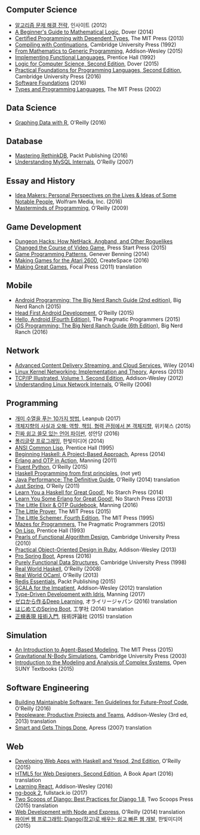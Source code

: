 ## Computer Science

* [알고리즘 문제 해결 전략](https://github.com/deliberate-practice/algo), 인사이트 (2012)
* [A Beginner's Guide to Mathematical Logic](beginners_guide_to_mathematical_logic.md), Dover (2014)
* [Certified Programming with Dependent Types](certified_programming_with_dependent_types.md), The MIT Press (2013)
* [Compiling with Continuations](compiling_with_continuations.md), Cambridge University Press (1992)
* [From Mathematics to Generic Programming](from_mathematics_to_generic_programming.md), Addison-Wesley (2015)
* [Implementing Functional Languages](implementing_functional_languages.md), Prentice Hall (1992)
* [Logic for Computer Science, Second Edition](logic_for_computer_science_2nd.md), Dover (2015)
* [Practical Foundations for Programming Languages, Second Edition](practical_foundations_for_programming_languages_2nd.md), Cambridge University Press (2016)
* [Software Foundations](software_foundations.md) (2016)
* [Types and Programming Languages](types_and_programming_languages.md), The MIT Press (2002)

## Data Science

* [Graphing Data with R](graphing_data_with_r.md), O'Reilly (2016)

## Database

* [Mastering RethinkDB](mastering_rethinkdb.md), Packt Publishing (2016)
* [Understanding MySQL Internals](understanding_mysql_internals.md), O'Reilly (2007)

## Essay and History

* [Idea Makers: Personal Perspectives on the Lives & Ideas of Some Notable People](idea_makers.md), Wolfram Media, Inc. (2016)
* [Masterminds of Programming](masterminds_of_programming.md), O'Reilly (2009)

## Game Development

* [Dungeon Hacks: How NetHack, Angband, and Other Roguelikes Changed the Course of Video Game](dungeon_hacks.md), Press Start Press (2015)
* [Game Programming Patterns](game_programming_patterns.md), Genever Benning (2014)
* [Making Games for the Atari 2600](making_games_for_the_atari_2600.md), CreateSpace (2016)
* [Making Great Games](making_great_games.md), Focal Press (2011) translation

## Mobile

* [Android Programming: The Big Nerd Ranch Guide (2nd edition)](android_programming_big_nerd_ranch_2nd.md), Big Nerd Ranch (2015)
* [Head First Android Development](head_first_android_development.md), O'Reilly (2015)
* [Hello, Android (Fourth Edition)](hello_android_4th.md), The Pragmatic Programmers (2015)
* [iOS Programming: The Big Nerd Ranch Guide (6th Edition)](ios_programming_the_big_nerd_ranch_guide_6th.md), Big Nerd Ranch (2016)

## Network

* [Advanced Content Delivery Streaming, and Cloud Services](advanced_content_delivery_streaming.md), Wiley (2014)
* [Linux Kernel Networking: Implementation and Theory](linux_kernel_networking.md), Apress (2013)
* [TCP/IP Illustrated, Volume 1, Second Edition](tcp_ip_illustrated_vol1_2nd.md), Addison-Wesley (2012)
* [Understanding Linux Network Internals](understanding_linux_network_internals.md), O'Reilly (2006)

## Programming

* [개미 수열을 푸는 10가지 방법](look_and_say_sequence_in_10_ways.md), Leanpub (2017)
* [객체지향의 사실과 오해: 역할, 책임, 협력 관점에서 본 객체지향](essence_of_object_orientation.md), 위키북스 (2015)
* [진짜 쉽고 쓸모 있는 언어 파이썬](really_easy_and_useful_language_python.md), 성안당 (2016)
* [폴리글랏 프로그래밍](polyglot_programming.md), 한빛미디어 (2014)
* [ANSI Common Lisp](ansi_common_lisp.md), Prentice Hall (1995)
* [Beginning Haskell: A Project-Based Approach](beginning_haskell_a_project_based_approach.md), Apress (2014)
* [Erlang and OTP in Action](erlang_and_otp_in_action.md), Manning (2011) 
* [Fluent Python](fluent_python.md), O'Reilly (2015)
* [Haskell Programming from first principles](haskell_programming_from_first_principles.md), (not yet)
* [Java Performance: The Definitive Guide](java_performance_the_definitive_guide.md), O'Reilly (2014) translation
* [Just Spring](just_spring.md), O'Reily (2011)
* [Learn You a Haskell for Great Good!](learn_you_a_haskell_for_great_good.md), No Starch Press (2014)
* [Learn You Some Erlang for Great Good!](learn_you_some_erlang_for_great_good.md), No Starch Press (2013)
* [The Little Elixir & OTP Guidebook](little_elixir_and_otp_guidebook.md), Manning (2016)
* [The Little Prover](little_prover.md), The MIT Press (2015)
* [The Little Schemer, Fourth Edition](little_schemer_4th.md), The MIT Press (1995)
* [Mazes for Programmers](mazes_for_programmers.md), The Pragmatic Programmers (2015)
* [On Lisp](on_lisp.md), Prentice Hall (1993)
* [Pearls of Functional Algorithm Design](pearls_of_functional_algorithm_design.md), Cambridge University Press (2010)
* [Practical Object-Oriented Design in Ruby](practical_object_oriented_design_in_ruby.md), Addison-Wesley (2013)
* [Pro Spring Boot](pro_spring_boot.md), Apress (2016)
* [Purely Functional Data Structures](purely_functional_data_structures.md), Cambridge University Press (1998)
* [Real World Haskell](real_world_haskell.md), O'Reilly (2008)
* [Real World OCaml](real_world_ocaml.md), O'Reilly (2013)
* [Redis Essentials](redis_essentials.md), Packt Publishing (2015)
* [SCALA for the Impatient](scala_for_the_impatient.md), Addison-Wesley (2012) translation
* [Type-Driven Development with Idris](type_driven_development_with_idris.md), Manning (2017)
* [ゼロから作るDeep Learning](deep_learning_from_scratch.md), オライリージャパン (2016) translation
* [はじめてのSpring Boot](first_spring_boot.md), 工学社 (2014) translation
* [正規表現 技術入門](introduction_to_regular_expression.md), 技術評論社 (2015) translation

## Simulation

* [An Introduction to Agent-Based Modeling](introduction_to_agent_based_modeling.md), The MIT Press (2015)
* [Gravitational N-Body Simulations](gravitational_n_body_simulations.md), Cambridge University Press (2003)
* [Introduction to the Modeling and Analysis of Complex Systems](introduction_to_the_modeling_and_analysis_of_complex_systems.md), Open SUNY Textbooks (2015)

## Software Engineering

* [Building Maintainable Software: Ten Guidelines for Future-Proof Code](https://github.com/deliberate-practice/agile), O'Reilly (2016)
* [Peopleware: Productive Projects and Teams](https://github.com/deliberate-practice/agile), Addison-Wesley (3rd ed, 2013) translation
* [Smart and Gets Things Done](smart_and_gets_things_done.md), Apress (2007) translation

## Web

* [Developing Web Apps with Haskell and Yesod, 2nd Edition](developing_web_apps_with_haskell_and_yesod_2nd.md), O'Reilly (2015)
* [HTML5 for Web Designers, Second Edition](html5_for_web_designers_2nd.md), A Book Apart (2016) translation
* [Learning React](learning_react_aw.md), Addison-Wesley (2016)
* [ng-book 2](ng_book_2.md), fullstack.io (2017)
* [Two Scoops of Django: Best Practices for Django 1.8](two_scoops_of_django_1.8.md), Two Scoops Press (2015) translation
* [Web Development with Node and Express](web_development_with_node_and_express.md), O'Reilly (2014) translation
* [파이썬 웹 프로그래밍: Django(장고)로 배우는 쉽고 빠른 웹 개발](python_web_programming_django.md), 한빛미디어 (2015)

